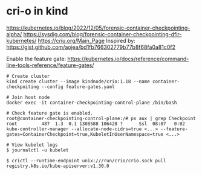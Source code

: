 # cri-o in kind

https://kubernetes.io/blog/2022/12/05/forensic-container-checkpointing-alpha/
https://sysdig.com/blog/forensic-container-checkpointing-dfir-kubernetes/
https://criu.org/Main_Page
Inspired by: https://gist.github.com/aojea/bd1fb766302779b77b8f68fa0a81c0f2

Enable the feature gate: https://kubernetes.io/docs/reference/command-line-tools-reference/feature-gates/

```
# Create cluster
kind create cluster --image kindnode/crio:1.18 --name container-checkpoiting --config feature-gates.yaml

# Join host node
docker exec -it container-checkpointing-control-plane /bin/bash

# Check feature gate is enabled.
root@container-checkpointing-control-plane:/# ps aux | grep Checkpoint
root         487  1.3  0.1 1308588 106428 ?      Ssl  08:07   0:02 kube-controller-manager --allocate-node-cidrs=true <...> --feature-gates=ContainerCheckpoint=true,KubeletInUserNamespace=true <...>

# View kubelet logs
$ journalctl -u kubelet

$ crictl --runtime-endpoint unix:///run/crio/crio.sock pull registry.k8s.io/kube-apiserver:v1.30.0
```
